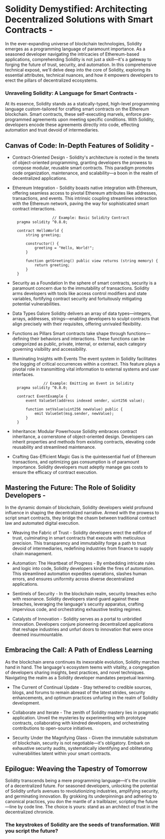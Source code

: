 # Solidity Demystified: Architecting Decentralized Solutions with Smart Contracts - 

In the ever-expanding universe of blockchain technologies, Solidity emerges as a programming language of paramount importance. As a seasoned developer navigating the intricacies of Ethereum-based applications, comprehending Solidity is not just a skill—it's a gateway to forging the future of trust, security, and automation. In this comprehensive technical exposé, we'll delve deep into the core of Solidity, exploring its essential attributes, technical nuances, and how it empowers developers to erect the pillars of decentralized ecosystems.

### Unraveling Solidity: A Language for Smart Contracts - 
At its essence, Solidity stands as a statically-typed, high-level programming language custom-tailored for crafting smart contracts on the Ethereum blockchain. Smart contracts, these self-executing marvels, enforce pre-programmed agreements upon meeting specific conditions. With Solidity, developers encode these agreements directly into code, effecting automation and trust devoid of intermediaries.

## Canvas of Code: In-Depth Features of Solidity - 
* Contract-Oriented Design - Solidity's architecture is rooted in the tenets of object-oriented programming, granting developers the prowess to compose modular, reusable smart contracts. This paradigm promotes code organization, maintenance, and scalability—a boon in the realm of decentralized applications.

* Ethereum Integration - Solidity boasts native integration with Ethereum, offering seamless access to pivotal Ethereum attributes like addresses, transactions, and events. This intrinsic coupling streamlines interaction with the Ethereum network, paving the way for sophisticated smart contract interactions.

                        // Example: Basic Solidity Contract
        pragma solidity ^0.8.0;

        contract HelloWorld {
            string greeting;

            constructor() {
                greeting = "Hello, World!";
            }

            function getGreeting() public view returns (string memory) {
                return greeting;
            }
        }
* Security as a Foundation
In the sphere of smart contracts, security is a paramount concern due to the immutability of transactions. Solidity arms developers with tools like access control modifiers and state variables, fortifying contract security and fortuitously mitigating potential vulnerabilities.

* Data Types Galore
Solidity delivers an array of data types—integers, arrays, addresses, strings—enabling developers to sculpt contracts that align precisely with their requisites, offering unrivaled flexibility.

* Functions as Pillars
Smart contracts take shape through functions—defining their behaviors and interactions. These functions can be categorized as public, private, internal, or external, each category governing visibility and accessibility.

* Illuminating Insights with Events
The event system in Solidity facilitates the logging of critical occurrences within a contract. This feature plays a pivotal role in transmitting vital information to external systems and user interfaces.

                    // Example: Emitting an Event in Solidity
        pragma solidity ^0.8.0;

        contract EventExample {
            event ValueSet(address indexed sender, uint256 value);

            function setValue(uint256 newValue) public {
                emit ValueSet(msg.sender, newValue);
            }
        }
* Inheritance: Modular Powerhouse
Solidity embraces contract inheritance, a cornerstone of object-oriented design. Developers can inherit properties and methods from existing contracts, elevating code reusability and streamlined maintenance.

* Crafting Gas-Efficient Magic
Gas is the quintessential fuel of Ethereum transactions, and optimizing gas consumption is of paramount importance. Solidity developers must adeptly manage gas costs to ensure the efficacy of contract execution.

## Mastering the Future: The Role of Solidity Developers - 
In the dynamic domain of blockchain, Solidity developers wield profound influence in shaping the decentralized narrative. Armed with the prowess to script smart contracts, they bridge the chasm between traditional contract law and automated digital execution.

* Weaving the Fabric of Trust - Solidity developers erect the edifice of trust, culminating in smart contracts that execute with meticulous precision. This transparency and immutability forge a path to trust devoid of intermediaries, redefining industries from finance to supply chain management.

* Automation: The Heartbeat of Progress - By embedding intricate rules and logic into code, Solidity developers kindle the fires of automation. This streamlined automation expedites operations, slashes human errors, and ensures uniformity across diverse decentralized applications.

* Sentinels of Security - In the blockchain realm, security breaches echo with resonance. Solidity developers stand guard against these breaches, leveraging the language's security apparatus, crafting impervious code, and orchestrating exhaustive testing regimes.

* Catalysts of Innovation - Solidity serves as a portal to unbridled innovation. Developers conjure pioneering decentralized applications that reshape industries and unfurl doors to innovation that were once deemed insurmountable.

## Embracing the Call: A Path of Endless Learning
As the blockchain arena continues its inexorable evolution, Solidity marches hand in hand. The language's ecosystem teems with vitality, a congregation of developers sharing insights, best practices, and novel techniques. Navigating the realm as a Solidity developer mandates perpetual learning.

* The Current of Continual Update - Stay tethered to credible sources, blogs, and forums to remain abreast of the latest strides, security enhancements, and optimum practices unfurling in the realm of Solidity development.

* Collaborate and Iterate - The zenith of Solidity mastery lies in pragmatic application. Unveil the mysteries by experimenting with prototype contracts, collaborating with kindred developers, and orchestrating contributions to open-source initiatives.

* Security Under the Magnifying Glass - Given the immutable substratum of blockchain, security is not negotiable—it's obligatory. Embark on exhaustive security audits, systematically identifying and obliterating vulnerabilities latent within your smart contracts.

## Epilogue: Weaving the Tapestry of Tomorrow
Solidity transcends being a mere programming language—it's the crucible of a decentralized future. For seasoned developers, unlocking the potential of Solidity unfurls avenues to revolutionizing industries, amplifying security, and germinating innovation. By grokking its underpinnings and adhering to canonical practices, you don the mantle of a trailblazer, scripting the future—line by code line. The choice is yours: stand as an architect of trust in the decentralized chronicle.

### The keystrokes of Solidity are the seeds of transformation. Will you script the future?